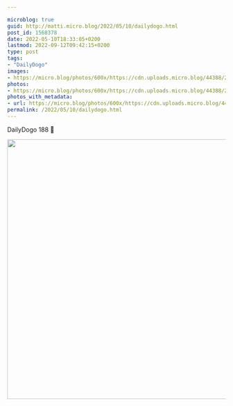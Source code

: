 ```yaml
---

microblog: true
guid: http://matti.micro.blog/2022/05/10/dailydogo.html
post_id: 1568378
date: 2022-05-10T18:33:05+0200
lastmod: 2022-09-12T09:42:15+0200
type: post
tags:
- "DailyDogo"
images:
- https://micro.blog/photos/600x/https://cdn.uploads.micro.blog/44388/2022/44268b6b3f.jpg
photos:
- https://micro.blog/photos/600x/https://cdn.uploads.micro.blog/44388/2022/44268b6b3f.jpg
photos_with_metadata:
- url: https://micro.blog/photos/600x/https://cdn.uploads.micro.blog/44388/2022/44268b6b3f.jpg
permalink: /2022/05/10/dailydogo.html
---
```

DailyDogo 188 🐶

<img src="/media/uploads/2022/44268b6b3f.jpg" width="600" height="600" alt="" />
